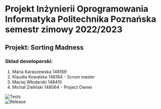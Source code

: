 # Projekt Inżynierii Oprogramowania Informatyka Politechnika Poznańska semestr zimowy 2022/2023

## Projekt: Sorting Madness

### Skład developerski:
1. Maria Karaszewska 148169
2. Klaudia Kowalska 148184 - Scrum master
3. Maciej Włodarski 148410
4. Michał Zieliński 148064 - Project Owner

![Tests](https://github.com/MichalxPZ/IOD-I51-Beta-Sort/actions/workflows/verify.yml/badge.svg)  
![Release](https://github.com/MichalxPZ/IOD-I51-Beta-Sort/actions/workflows/release.yml/badge.svg)  

